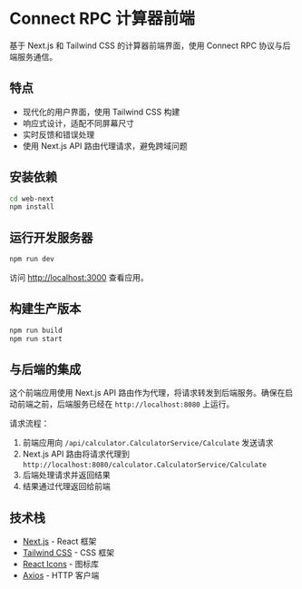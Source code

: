 # Connect RPC 计算器前端

基于 Next.js 和 Tailwind CSS 的计算器前端界面，使用 Connect RPC 协议与后端服务通信。

## 特点

- 现代化的用户界面，使用 Tailwind CSS 构建
- 响应式设计，适配不同屏幕尺寸
- 实时反馈和错误处理
- 使用 Next.js API 路由代理请求，避免跨域问题

## 安装依赖

```bash
cd web-next
npm install
```

## 运行开发服务器

```bash
npm run dev
```

访问 [http://localhost:3000](http://localhost:3000) 查看应用。

## 构建生产版本

```bash
npm run build
npm run start
```

## 与后端的集成

这个前端应用使用 Next.js API 路由作为代理，将请求转发到后端服务。确保在启动前端之前，后端服务已经在 `http://localhost:8080` 上运行。

请求流程：

1. 前端应用向 `/api/calculator.CalculatorService/Calculate` 发送请求
2. Next.js API 路由将请求代理到 `http://localhost:8080/calculator.CalculatorService/Calculate`
3. 后端处理请求并返回结果
4. 结果通过代理返回给前端

## 技术栈

- [Next.js](https://nextjs.org/) - React 框架
- [Tailwind CSS](https://tailwindcss.com/) - CSS 框架
- [React Icons](https://react-icons.github.io/react-icons/) - 图标库
- [Axios](https://axios-http.com/) - HTTP 客户端 